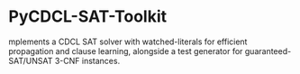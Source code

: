# PyCDCL-SAT-Toolkit
mplements a CDCL SAT solver with watched-literals for efficient propagation and clause learning, alongside a test generator for guaranteed-SAT/UNSAT 3-CNF instances.
